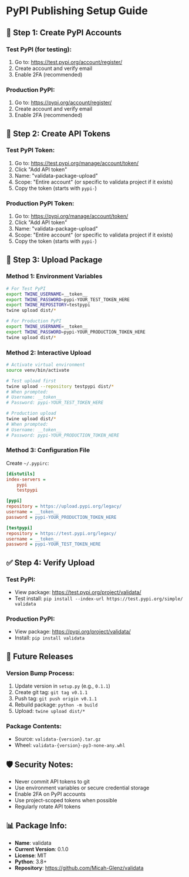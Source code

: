 # PyPI Publishing Setup Guide

## 🔐 Step 1: Create PyPI Accounts

### Test PyPI (for testing):
1. Go to: https://test.pypi.org/account/register/
2. Create account and verify email
3. Enable 2FA (recommended)

### Production PyPI:
1. Go to: https://pypi.org/account/register/
2. Create account and verify email  
3. Enable 2FA (recommended)

## 🔑 Step 2: Create API Tokens

### Test PyPI Token:
1. Go to: https://test.pypi.org/manage/account/token/
2. Click "Add API token"
3. Name: "validata-package-upload"
4. Scope: "Entire account" (or specific to validata project if it exists)
5. Copy the token (starts with `pypi-`)

### Production PyPI Token:
1. Go to: https://pypi.org/manage/account/token/
2. Click "Add API token"
3. Name: "validata-package-upload"
4. Scope: "Entire account" (or specific to validata project if it exists)
5. Copy the token (starts with `pypi-`)

## 🚀 Step 3: Upload Package

### Method 1: Environment Variables
```bash
# For Test PyPI
export TWINE_USERNAME=__token__
export TWINE_PASSWORD=pypi-YOUR_TEST_TOKEN_HERE
export TWINE_REPOSITORY=testpypi
twine upload dist/*

# For Production PyPI
export TWINE_USERNAME=__token__
export TWINE_PASSWORD=pypi-YOUR_PRODUCTION_TOKEN_HERE
twine upload dist/*
```

### Method 2: Interactive Upload
```bash
# Activate virtual environment
source venv/bin/activate

# Test upload first
twine upload --repository testpypi dist/*
# When prompted:
# Username: __token__
# Password: pypi-YOUR_TEST_TOKEN_HERE

# Production upload
twine upload dist/*
# When prompted:
# Username: __token__
# Password: pypi-YOUR_PRODUCTION_TOKEN_HERE
```

### Method 3: Configuration File
Create `~/.pypirc`:
```ini
[distutils]
index-servers =
    pypi
    testpypi

[pypi]
repository = https://upload.pypi.org/legacy/
username = __token__
password = pypi-YOUR_PRODUCTION_TOKEN_HERE

[testpypi]
repository = https://test.pypi.org/legacy/
username = __token__
password = pypi-YOUR_TEST_TOKEN_HERE
```

## ✅ Step 4: Verify Upload

### Test PyPI:
- View package: https://test.pypi.org/project/validata/
- Test install: `pip install --index-url https://test.pypi.org/simple/ validata`

### Production PyPI:
- View package: https://pypi.org/project/validata/
- Install: `pip install validata`

## 🔄 Future Releases

### Version Bump Process:
1. Update version in `setup.py` (e.g., `0.1.1`)
2. Create git tag: `git tag v0.1.1`
3. Push tag: `git push origin v0.1.1`
4. Rebuild package: `python -m build`
5. Upload: `twine upload dist/*`

### Package Contents:
- Source: `validata-{version}.tar.gz`
- Wheel: `validata-{version}-py3-none-any.whl`

## 🛡️ Security Notes:
- Never commit API tokens to git
- Use environment variables or secure credential storage
- Enable 2FA on PyPI accounts
- Use project-scoped tokens when possible
- Regularly rotate API tokens

## 📊 Package Info:
- **Name**: validata
- **Current Version**: 0.1.0
- **License**: MIT
- **Python**: 3.8+
- **Repository**: https://github.com/Micah-Glenz/validata